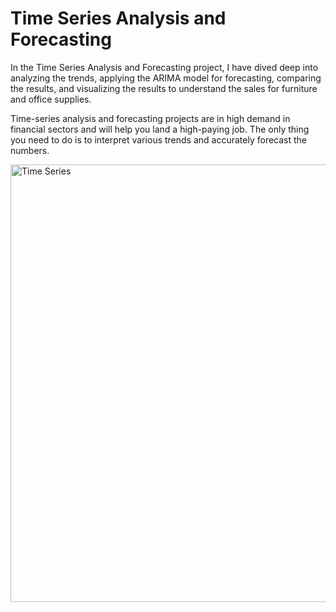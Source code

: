 # Time Series Analysis and Forecasting
In the Time Series Analysis and Forecasting project, I have dived deep into analyzing the trends, applying the ARIMA model for forecasting, comparing the results, and visualizing the results to understand the sales for furniture and office supplies.

Time-series analysis and forecasting projects are in high demand in financial sectors and will help you land a high-paying job. The only thing you need to do is to interpret various trends and accurately forecast the numbers. 

<img src="https://cdn.educba.com/academy/wp-content/uploads/2020/05/Time-Series-Analysis.jpg" alt="Time Series" width="700" align="middle">
